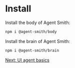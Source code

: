# Install

Install the body of Agent Smith:

```bash
npm i @agent-smith/body
```

Install the brain of Agent Smith:

```bash
npm i @agent-smith/brain
```

<a href="javascript:openLink('/the_body/basic_agent')">Next: UI agent basics</a>